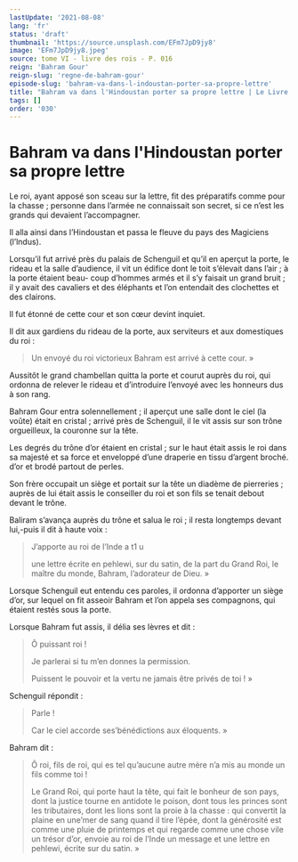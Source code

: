 ```yaml
---
lastUpdate: '2021-08-08'
lang: 'fr'
status: 'draft'
thumbnail: 'https://source.unsplash.com/EFm7JpD9jy8'
image: 'EFm7JpD9jy8.jpeg'
source: tome VI - livre des rois - P. 016
reign: 'Bahram Gour'
reign-slug: 'regne-de-bahram-gour'
episode-slug: 'bahram-va-dans-l-indoustan-porter-sa-propre-lettre'
title: "Bahram va dans l'Hindoustan porter sa propre lettre | Le Livre des Rois | Shâhnâmeh"
tags: []
order: '030'
---
```


<!-- LTeX: language=fr -->

# Bahram va dans l'Hindoustan porter sa propre lettre

Le roi, ayant apposé son sceau sur la lettre, fit des préparatifs comme pour la chasse ; personne dans l’armée ne connaissait son secret, si ce n’est les grands qui devaient l’accompagner.

Il alla ainsi dans l’Hindoustan et passa le fleuve du pays des Magiciens (l’lndus).

Lorsqu’il fut arrivé près du palais de Schenguil et qu’il en aperçut la porte, le rideau et la salle d’audience, il vit un édifice dont le toit s’élevait dans l’air ; à la porte étaient beau-
coup d’hommes armés et il s’y faisait un grand bruit ; il y avait des cavaliers et des éléphants et l’on entendait des clochettes et des clairons.

Il fut étonné de cette cour et son cœur devint inquiet.

Il dit aux gardiens du rideau de la porte, aux serviteurs et aux domestiques du roi :

> Un envoyé du roi victorieux Bahram est arrivé à cette cour. »

Aussitôt le grand chambellan quitta la porte et courut auprès du roi, qui ordonna de relever le rideau et d’introduire l’envoyé avec les honneurs dus à son rang.

Bahram Gour entra solennellement ; il aperçut une salle dont le ciel (la voûte) était en cristal ; arrivé près de Schenguil, il le vit assis sur son trône orgueilleux, la couronne sur la tête.

Les degrés du trône d’or étaient en cristal ; sur le haut était assis le roi dans sa majesté et sa force et enveloppé d’une draperie en tissu d’argent broché. d’or et brodé partout de perles.

Son frère occupait un siège et portait sur la tête un diadème de pierreries ; auprès de lui était assis le conseiller du roi et son fils se tenait debout devant le trône.

Baliram s’avança auprès du trône et salua le roi ; il resta longtemps devant lui,-puis il dit à haute voix :

> J’apporte au roi de l’Inde a t1 u
>
> une lettre écrite en pehlewi, sur du satin, de la part du Grand Roi, le maître du monde, Bahram, l’adorateur de Dieu. »

Lorsque Schenguil eut entendu ces paroles, il ordonna d’apporter un siège d’or, sur lequel on fit asseoir Bahram et l’on appela ses compagnons, qui étaient restés sous la porte.

Lorsque Bahram fut assis, il délia ses lèvres et dit :

> Ô puissant roi !
>
> Je parlerai si tu m’en donnes la permission.
>
> Puissent le pouvoir et la vertu ne jamais être privés de toi ! »

Schenguil répondit :

> Parle !
>
> Car le ciel accorde ses’bénédictions aux éloquents. »

Bahram dit :

> Ô roi, fils de roi, qui es tel qu’aucune autre mère n’a mis au monde un fils comme toi !
>
> Le Grand Roi, qui porte haut la tête, qui fait le bonheur de son pays, dont la justice tourne en antidote le poison, dont tous les princes sont les tributaires, dont les lions sont la proie à la chasse : qui convertit la plaine en une’mer de sang quand il tire l’épée, dont la générosité est comme une pluie de printemps et qui regarde comme une chose vile un trésor d’or, envoie au roi de l’Inde un message et une lettre en pehlewi, écrite sur du satin. »
